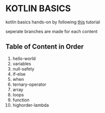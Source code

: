 # KOTLIN BASICS
kotlin basics hands-on by following [this](https://www.youtube.com/watch?v=JceDRZBvclg&list=PLk7v1Z2rk4hgD4teEDp2cMntnH3sR4D3D) tutorial

seperate branches are made for each content
## Table of Content in Order
1. hello-world
2. variables
3. null-safety
4. if-else
5. when 
6. ternary-operator
7. array
8. loops
9. function
10. highorder-lambda